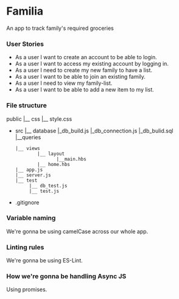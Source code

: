 # Familia
An app to track family's required groceries

### User Stories
- As a user I want to create an account to be able to login.
- As a user I want to access my existing account by logging in.
- As a user I need to create my new family to have a list.
- As a user I want to be able to join an existing family. 
- As a user I need to view my family-list.
- As a user I want to be able to add a new item to my list.

### File structure 

 public 
      |__ css
           |__ style.css

- src 
      |__ database
                |_db_build.js
                |_db_connection.js
                |_db_bulid.sql
      |__queries
      
      |__ views
              |__ layout
                     |__main.hbs
              |__ home.hbs
      |__ app.js
      |__ server.js
      |__ test
           |__ db_test.js
           |__ test.js
- .gitignore
            
### Variable naming
We're gonna be using camelCase across our whole app.

### Linting rules
We're gonna be using ES-Lint.

### How we're gonna be handling Async JS
Using promises. 
